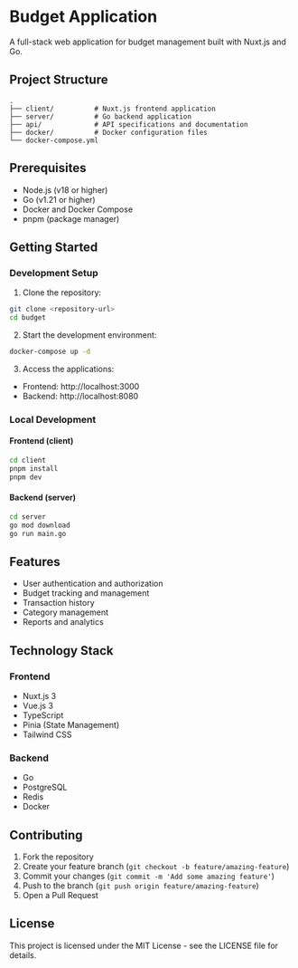 # Budget Application

A full-stack web application for budget management built with Nuxt.js and Go.

## Project Structure

```
.
├── client/          # Nuxt.js frontend application
├── server/          # Go backend application
├── api/             # API specifications and documentation
├── docker/          # Docker configuration files
└── docker-compose.yml
```

## Prerequisites

- Node.js (v18 or higher)
- Go (v1.21 or higher)
- Docker and Docker Compose
- pnpm (package manager)

## Getting Started

### Development Setup

1. Clone the repository:

```bash
git clone <repository-url>
cd budget
```

2. Start the development environment:

```bash
docker-compose up -d
```

3. Access the applications:

- Frontend: http://localhost:3000
- Backend: http://localhost:8080

### Local Development

#### Frontend (client)

```bash
cd client
pnpm install
pnpm dev
```

#### Backend (server)

```bash
cd server
go mod download
go run main.go
```

## Features

- User authentication and authorization
- Budget tracking and management
- Transaction history
- Category management
- Reports and analytics

## Technology Stack

### Frontend

- Nuxt.js 3
- Vue.js 3
- TypeScript
- Pinia (State Management)
- Tailwind CSS

### Backend

- Go
- PostgreSQL
- Redis
- Docker

## Contributing

1. Fork the repository
2. Create your feature branch (`git checkout -b feature/amazing-feature`)
3. Commit your changes (`git commit -m 'Add some amazing feature'`)
4. Push to the branch (`git push origin feature/amazing-feature`)
5. Open a Pull Request

## License

This project is licensed under the MIT License - see the LICENSE file for details.
